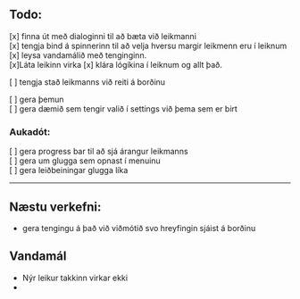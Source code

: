 
## Todo:

[x] finna út með dialoginni til að bæta við leikmanni  
[x] tengja bind á spinnerinn til að velja hversu margir leikmenn eru í leiknum  
[x] leysa vandamálið með tenginginn.  
[x]Láta leikinn virka
[x] klára lógíkina í leiknum og allt það.

[ ] tengja stað leikmanns við reiti á borðinu


[ ] gera þemun  
[ ] gera dæmið sem tengir valið í settings við þema sem er birt


### Aukadót:

[ ] gera progress bar til að sjá árangur leikmanns  
[ ] gera um glugga sem opnast í menuinu  
[ ] gera leiðbeiningar glugga líka

---

## Næstu verkefni:


 - gera tengingu á það við viðmótið svo hreyfingin sjáist á borðinu

## Vandamál

 - Nýr leikur takkinn virkar ekki
 - 
